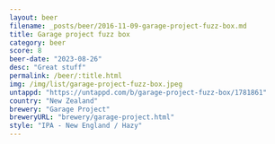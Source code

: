 ```yaml
---
layout: beer
filename: _posts/beer/2016-11-09-garage-project-fuzz-box.md
title: Garage project fuzz box
category: beer
score: 8
beer-date: "2023-08-26"
desc: "Great stuff"
permalink: /beer/:title.html
img: /img/list/garage-project-fuzz-box.jpeg
untappd: "https://untappd.com/b/garage-project-fuzz-box/1781861"
country: "New Zealand"
brewery: "Garage Project"
breweryURL: "brewery/garage-project.html"
style: "IPA - New England / Hazy"
---
```


